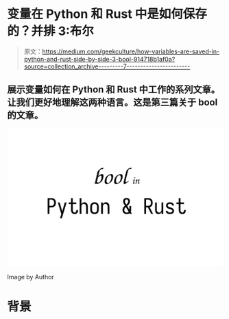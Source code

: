 # 变量在 Python 和 Rust 中是如何保存的？并排 3:布尔

> 原文：<https://medium.com/geekculture/how-variables-are-saved-in-python-and-rust-side-by-side-3-bool-914718b1af0a?source=collection_archive---------7----------------------->

## 展示变量如何在 Python 和 Rust 中工作的系列文章。让我们更好地理解这两种语言。这是第三篇关于 bool 的文章。

![](img/e90f8fc09572f6ed3a9d13b8f2fdbad4.png)

Image by Author

# 背景